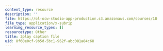 ```yaml
---
content_type: resource
description: ''
file: https://ol-ocw-studio-app-production.s3.amazonaws.com/courses/18-01sc-single-variable-calculus-fall-2010/8f60e0cf9b5d5bc1962fabc081a84c68_ELWqePHYjCk.vtt
file_type: application/x-subrip
learning_resource_types: []
resourcetype: Other
title: 3play caption file
uid: 8f60e0cf-9b5d-5bc1-962f-abc081a84c68
---
```

